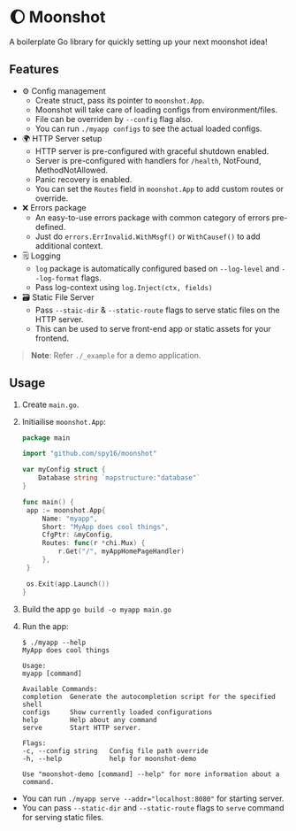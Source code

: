 # 🌔 Moonshot 

A boilerplate Go library for quickly setting up your next moonshot idea!

## Features

* ⚙️ Config management
    * Create struct, pass its pointer to `moonshot.App`. 
    * Moonshot will take care of loading configs from environment/files. 
    * File can be overriden by `--config` flag also.
    * You can run `./myapp configs` to see the actual loaded configs.
* 🌍 HTTP Server setup
    * HTTP server is pre-configured with graceful shutdown enabled.
    * Server is pre-configured with handlers for `/health`, NotFound, MethodNotAllowed.
    * Panic recovery is enabled.
    * You can set the `Routes` field in `moonshot.App` to add custom routes or override.
* ❌ Errors package
    * An easy-to-use errors package with common category of errors pre-defined.
    * Just do `errors.ErrInvalid.WithMsgf()` or `WithCausef()` to add additional context.
* 🗒️ Logging
    * `log` package is automatically configured based on `--log-level` and `--log-format` flags.
    * Pass log-context using `log.Inject(ctx, fields)` 
* 🗃️ Static File Server
    * Pass `--staic-dir` & `--static-route` flags to serve static files on the HTTP server.
    * This can be used to serve front-end app or static assets for your frontend. 

> **Note**: Refer `./_example` for a demo application.

## Usage

1. Create `main.go`.
2. Initiailise `moonshot.App`:

   ```go
   package main
   
   import "github.com/spy16/moonshot"

   var myConfig struct {
       Database string `mapstructure:"database"`
   }

   func main() {
    app := moonshot.App{
        Name: "myapp",
        Short: "MyApp does cool things",
        CfgPtr: &myConfig,
        Routes: func(r *chi.Mux) {
            r.Get("/", myAppHomePageHandler)
        },
    }

    os.Exit(app.Launch())
   }
   ```
3. Build the app `go build -o myapp main.go`
4. Run the app: 

   ```shell
   $ ./myapp --help
   MyApp does cool things
   
   Usage:
   myapp [command]
   
   Available Commands:
   completion  Generate the autocompletion script for the specified shell
   configs     Show currently loaded configurations
   help        Help about any command
   serve       Start HTTP server.
   
   Flags:
   -c, --config string   Config file path override
   -h, --help            help for moonshot-demo
   
   Use "moonshot-demo [command] --help" for more information about a command.
   ```

* You can run `./myapp serve --addr="localhost:8080"` for starting server.
* You can pass `--static-dir` and `--static-route` flags to `serve` command for serving static files.

